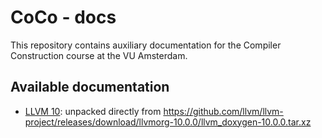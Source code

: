# CoCo - docs

This repository contains auxiliary documentation for the Compiler Construction course at the VU Amsterdam.

## Available documentation

- [LLVM 10]: unpacked directly from https://github.com/llvm/llvm-project/releases/download/llvmorg-10.0.0/llvm_doxygen-10.0.0.tar.xz

[LLVM 10]: https://vusec.github.io/coco-docs/llvm-10/
